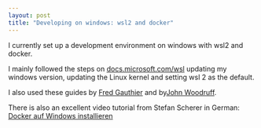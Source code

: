 ```yaml
---
layout: post
title: "Developing on windows: wsl2 and docker"
---
```


I currently set up a development environment on windows with wsl2 and docker.

I mainly followed the steps on [docs.microsoft.com/wsl](https://docs.microsoft.com/en-us/windows/wsl/install-win10) updating my windows version, updating the Linux kernel and setting wsl 2 as the default.

I also used these guides by [Fred Gauthier](https://medium.com/@fred.gauthier.dev/web-development-environment-with-wsl-2-and-docker-for-symfony-5860704e127a) and by[John Woodruff](https://dev.to/johnbwoodruff/far-more-epic-development-environment-using-wsl-2-439g).

There is also an excellent video tutorial from Stefan Scherer in German:
[Docker auf Windows installieren](https://youtu.be/ne_akDsPrHg)

